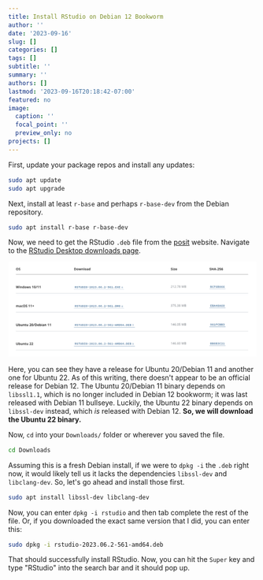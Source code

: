 ```yaml
---
title: Install RStudio on Debian 12 Bookworm
author: ''
date: '2023-09-16'
slug: []
categories: []
tags: []
subtitle: ''
summary: ''
authors: []
lastmod: '2023-09-16T20:18:42-07:00'
featured: no
image:
  caption: ''
  focal_point: ''
  preview_only: no
projects: []
---
```


First, update your package repos and install any updates:

```bash
sudo apt update
sudo apt upgrade
```

Next, install at least `r-base` and perhaps `r-base-dev` from the Debian repository.

```bash
sudo apt install r-base r-base-dev
```

Now, we need to get the RStudio `.deb` file from the [posit](https://post.co/) website. Navigate to the [RStudio Desktop downloads page](https://posit.co/download/rstudio-desktop/).

![RStudio Downloads Page](rstudio.png)

Here, you can see they have a release for Ubuntu 20/Debian 11 and another one for Ubuntu 22. As of this writing, there doesn't appear to be an official release for Debian 12. The Ubuntu 20/Debian 11 binary depends on `libssl1.1`, which is no longer included in Debian 12 bookworm; it was last released with Debian 11 bullseye. Luckily, the Ubuntu 22 binary depends on `libssl-dev` instead, which _is_ released with Debian 12. **So, we will download the Ubuntu 22 binary.**

Now, `cd` into your `Downloads/` folder or wherever you saved the file.

```bash
cd Downloads
```

Assuming this is a fresh Debian install, if we were to `dpkg -i` the `.deb` right now, it would likely tell us it lacks the dependencies `libssl-dev` and `libclang-dev`. So, let's go ahead and install those first.

```bash
sudo apt install libssl-dev libclang-dev
```

Now, you can enter `dpkg -i rstudio` and then tab complete the rest of the file. Or, if you downloaded the exact same version that I did, you can enter this:

```bash
sudo dpkg -i rstudio-2023.06.2-561-amd64.deb
```

That should successfully install RStudio. Now, you can hit the `Super` key and type "RStudio" into the search bar and it should pop up.